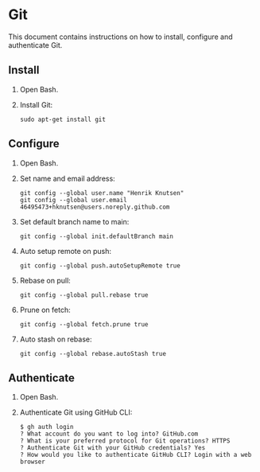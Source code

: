 # Git

This document contains instructions on how to install, configure and authenticate Git.

## Install

1. Open Bash.

1. Install Git:

   ```console
   sudo apt-get install git
   ```

## Configure

1. Open Bash.

1. Set name and email address:

    ```console
    git config --global user.name "Henrik Knutsen"
    git config --global user.email 46495473+hknutsen@users.noreply.github.com
    ```

1. Set default branch name to main:

    ```console
    git config --global init.defaultBranch main
    ```

1. Auto setup remote on push:

    ```console
    git config --global push.autoSetupRemote true
    ```

1. Rebase on pull:

    ```console
    git config --global pull.rebase true
    ```

1. Prune on fetch:

    ```console
    git config --global fetch.prune true
    ```

1. Auto stash on rebase:

    ```console
    git config --global rebase.autoStash true
    ```

## Authenticate

1. Open Bash.

1. Authenticate Git using GitHub CLI:

    ```console
    $ gh auth login
    ? What account do you want to log into? GitHub.com
    ? What is your preferred protocol for Git operations? HTTPS
    ? Authenticate Git with your GitHub credentials? Yes
    ? How would you like to authenticate GitHub CLI? Login with a web browser
    ```
